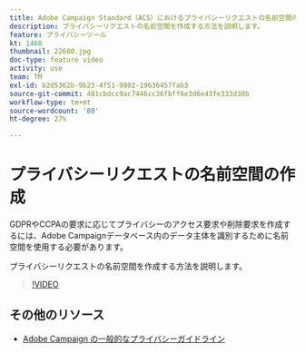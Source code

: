 ```yaml
---
title: Adobe Campaign Standard（ACS）におけるプライバシーリクエストの名前空間の作成
description: プライバシーリクエストの名前空間を作成する方法を説明します。
feature: プライバシーツール
kt: 1460
thumbnail: 22600.jpg
doc-type: feature video
activity: use
team: TM
exl-id: b2d5362b-9b23-4f51-9802-19636457fab3
source-git-commit: 481cbdcc9ac7446cc36fbff6e3d6e43fe333d30b
workflow-type: tm+mt
source-wordcount: '80'
ht-degree: 27%

---
```


# プライバシーリクエストの名前空間の作成

GDPRやCCPAの要求に応じてプライバシーのアクセス要求や削除要求を作成するには、Adobe Campaignデータベース内のデータ主体を識別するために名前空間を使用する必要があります。

プライバシーリクエストの名前空間を作成する方法を説明します。

>[!VIDEO](https://video.tv.adobe.com/v/22600?quality=12)

## その他のリソース

* [Adobe Campaign の一般的なプライバシーガイドライン](https://experienceleague.adobe.com/docs/campaign-classic/using/getting-started/privacy/privacy-management.html?lang=en#getting-started)
